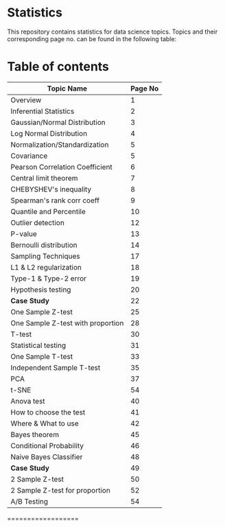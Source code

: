 # Statistics
This repository contains statistics for data science topics. Topics and their corresponding page no. can be found in the following table:

Table of contents 
==================

| Topic Name | Page No |
| --- | --- |
| Overview | 1 |
| Inferential Statistics | 2 |
| Gaussian/Normal Distribution | 3 |
| Log Normal Distribution | 4 |
| Normalization/Standardization | 5 |
| Covariance | 5 |
| Pearson Correlation Coefficient | 6 |
| Central limit theorem | 7 |
| CHEBYSHEV's inequality | 8 |
| Spearman's rank corr coeff | 9 |
| Quantile and Percentile | 10 |
| Outlier detection | 12 |
| P-value | 13 |
| Bernoulli distribution | 14 |
| Sampling Techniques | 17 |
| L1 & L2 regularization | 18 |
| Type-1 & Type-2 error | 19 |
| Hypothesis testing | 20 |
| **Case Study** | 22 |
| One Sample Z-test | 25 |
| One Sample Z-test with proportion | 28 |
| T-test | 30 |
| Statistical testing | 31 |
| One Sample T-test | 33 |
| Independent Sample T-test | 35 |
| PCA | 37 |
| t-SNE | 54 |
| Anova test | 40 |
| How to choose the test | 41 |
| Where & What to use | 42 |
| Bayes theorem | 45 |
| Conditional Probability | 46 |
| Naive Bayes Classifier | 48 |
| **Case Study** | 49 |
| 2 Sample Z-test | 50 |
| 2 Sample Z-test for proportion | 52 |
| A/B Testing | 54 |
==================
